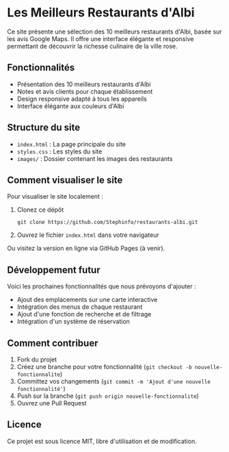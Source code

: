 # Les Meilleurs Restaurants d'Albi

Ce site présente une sélection des 10 meilleurs restaurants d'Albi, basée sur les avis Google Maps. Il offre une interface élégante et responsive permettant de découvrir la richesse culinaire de la ville rose.

## Fonctionnalités

- Présentation des 10 meilleurs restaurants d'Albi
- Notes et avis clients pour chaque établissement
- Design responsive adapté à tous les appareils
- Interface élégante aux couleurs d'Albi

## Structure du site

- `index.html` : La page principale du site
- `styles.css` : Les styles du site
- `images/` : Dossier contenant les images des restaurants

## Comment visualiser le site

Pour visualiser le site localement :

1. Clonez ce dépôt
   ```
   git clone https://github.com/Stephinfo/restaurants-albi.git
   ```
2. Ouvrez le fichier `index.html` dans votre navigateur

Ou visitez la version en ligne via GitHub Pages (à venir).

## Développement futur

Voici les prochaines fonctionnalités que nous prévoyons d'ajouter :

- Ajout des emplacements sur une carte interactive
- Intégration des menus de chaque restaurant
- Ajout d'une fonction de recherche et de filtrage
- Intégration d'un système de réservation

## Comment contribuer

1. Fork du projet
2. Créez une branche pour votre fonctionnalité (`git checkout -b nouvelle-fonctionnalite`)
3. Committez vos changements (`git commit -m 'Ajout d'une nouvelle fonctionnalité'`)
4. Push sur la branche (`git push origin nouvelle-fonctionnalite`)
5. Ouvrez une Pull Request

## Licence

Ce projet est sous licence MIT, libre d'utilisation et de modification.